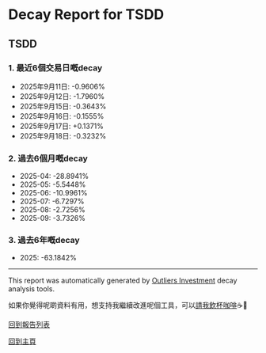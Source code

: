 # Decay Report for TSDD

## TSDD

### 1. 最近6個交易日嘅decay

- 2025年9月11日: -0.9606%
- 2025年9月12日: -1.7960%
- 2025年9月15日: -0.3643%
- 2025年9月16日: -0.1555%
- 2025年9月17日: +0.1371%
- 2025年9月18日: -0.3232%

### 2. 過去6個月嘅decay

- 2025-04: -28.8941%
- 2025-05: -5.5448%
- 2025-06: -10.9961%
- 2025-07: -6.7297%
- 2025-08: -2.7256%
- 2025-09: -3.7326%

### 3. 過去6年嘅decay

- 2025: -63.1842%

------------------------------
This report was automatically generated by [Outliers Investment](https://outliersecon.github.io/Outliers-Investment/) decay analysis tools.

如果你覺得呢啲資料有用，想支持我繼續改進呢個工具，可以[請我飲杯咖啡](https://buymeacoffee.com/outliersecon)☕🙏

[回到報告列表](https://outliersecon.github.io/Outliers-Investment/reports/reports_public)

[回到主頁](https://outliersecon.github.io/Outliers-Investment/)